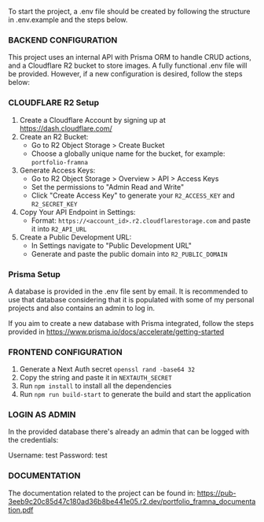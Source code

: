 To start the project, a .env file should be created by following the structure in .env.example and the steps below.

### BACKEND CONFIGURATION

This project uses an internal API with Prisma ORM to handle CRUD actions, and a Cloudflare R2 bucket to store images. A fully functional .env file will be provided. However, if a new configuration is desired, follow the steps below:

### CLOUDFLARE R2 Setup

1. Create a Cloudflare Account by signing up at https://dash.cloudflare.com/
2. Create an R2 Bucket:
   - Go to R2 Object Storage > Create Bucket
   - Choose a globally unique name for the bucket, for example: `portfolio-framna`
3. Generate Access Keys:
   - Go to R2 Object Storage > Overview > API > Access Keys
   - Set the permissions to "Admin Read and Write"
   - Click "Create Access Key" to generate your `R2_ACCESS_KEY` and `R2_SECRET_KEY`
4. Copy Your API Endpoint in Settings:
   - Format: `https://<account_id>.r2.cloudflarestorage.com` and paste it into `R2_API_URL`
5. Create a Public Development URL:
   - In Settings navigate to "Public Development URL"
   - Generate and paste the public domain into `R2_PUBLIC_DOMAIN`

### Prisma Setup

A database is provided in the .env file sent by email. It is recommended to use that database considering that it is populated with some of my personal projects and also contains an admin to log in.

If you aim to create a new database with Prisma integrated, follow the steps provided in https://www.prisma.io/docs/accelerate/getting-started

### FRONTEND CONFIGURATION

1. Generate a Next Auth secret `openssl rand -base64 32`
2. Copy the string and paste it in `NEXTAUTH_SECRET`
3. Run `npm install` to install all the dependencies
4. Run `npm run build-start` to generate the build and start the application

### LOGIN AS ADMIN

In the provided database there's already an admin that can be logged with the credentials:

Username: test
Password: test

### DOCUMENTATION

The documentation related to the project can be found in: https://pub-3eeb9c20c85d47c180ad36b8be441e05.r2.dev/portfolio_framna_documentation.pdf
